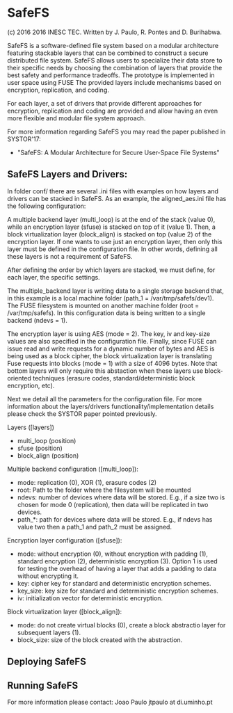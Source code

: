 # SafeFS
(c) 2016 2016 INESC TEC. Written by J. Paulo, R. Pontes and D. Burihabwa.

SafeFS is a software-defined file system based on a modular architecture featuring stackable layers that can be combined to construct a secure distributed file system. SafeFS allows users to specialize their data store to their specific needs by choosing the combination of layers that provide the best safety and performance tradeoffs. The prototype is implemented in user space using FUSE The provided layers include mechanisms based on encryption, replication, and coding. 

For each layer, a set of drivers that provide different approaches for encryption, replication and coding are provided and allow having an even more flexible and modular file system approach.

For more information regarding SafeFS you may read the paper published in SYSTOR'17:

- "SafeFS: A Modular Architecture for Secure User-Space File Systems"

## SafeFS Layers and Drivers:

In folder conf/ there are several .ini files with examples on how layers and drivers can be stacked in SafeFS. As an example, the aligned_aes.ini file has the following configuration:

A multiple backend layer (multi_loop) is at the end of the stack (value 0), while an encryption layer (sfuse) is stacked on top of it (value 1). Then, a block virtualization layer (block_align) is stacked on top (value 2) of the encryption layer. If one wants to use just an encryption layer, then only this layer must be defined in the configuration file. In other words, defining all these layers is not a requirement of SafeFS. 

After defining the order by which layers are stacked, we must define, for each layer, the specific settings. 

The multiple_backend layer is writing data to a single storage backend that, in this example is a local machine folder (path_1 = /var/tmp/safefs/dev1). The FUSE filesystem is mounted on another machine folder (root = /var/tmp/safefs). In this configuration data is being written to a single backend (ndevs = 1).

The encryption layer is using AES (mode = 2). The key, iv and key-size values are also specified in the configuration file. Finally, since FUSE can issue read and write requests for a dynamic number of bytes and AES is being used as a block cipher, the block virtualization layer is translating Fuse requests into blocks (mode = 1) with a size of 4096 bytes. Note that bottom layers will only require this abstaction when these layers use block-oriented techniques (erasure codes, standard/deterministic block encryption, etc).


Next we detail all the parameters for the configuration file. For more information about the layers/drivers functionality/implementation details please check the SYSTOR paper pointed previously.

Layers ([layers])

- multi_loop (position)
- sfuse (position)
- block_align (position)

Multiple backend configuration ([multi_loop]):

- mode: replication (0), XOR (1), erasure codes (2)
- root: Path to the folder where the filesystem will be mounted
- ndevs: number of devices where data will be stored. E.g., if a size two is chosen for mode 0 (replication), then data will be replicated in two devices.
- path_*: path for devices where data will be stored. E.g., if ndevs has value two then a path_1 and path_2 must be assigned.

Encryption layer configuration ([sfuse]):

- mode: without encryption (0), without encryption with padding (1), standard encryption (2), deterministic encryption (3). Option 1 is used for testing the overhead of having a layer that adds a padding to data without encrypting it.
- key: cipher key for standard and deterministic encryption schemes.
- key_size: key size for standard and deterministic encryption schemes.
- iv: initialization vector for deterministic encryption.

Block virtualization layer ([block_align]):

- mode: do not create virtual blocks (0), create a block abstractio layer for subsequent layers (1).
- block_size: size of the block created with the abstraction.



## Deploying SafeFS


## Running SafeFS


For more information please contact:
Joao Paulo jtpaulo at di.uminho.pt
